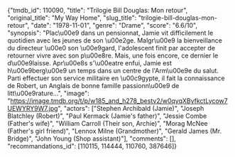 {"tmdb_id": 110090, "title": "Trilogie Bill Douglas: Mon retour", "original_title": "My Way Home", "slug_title": "trilogie-bill-douglas-mon-retour", "date": "1978-11-01", "genre": "Drame", "score": "6.6/10", "synopsis": "Plac\u00e9 dans un pensionnat, Jamie vit difficilement le quotidien avec les jeunes de son \u00e2ge. Malgr\u00e9 la bienveillance du directeur \u00e0 son \u00e9gard, l'adolescent finit par accepter de retourner vivre avec son p\u00e8re. Mais, une fois encore, ce dernier le d\u00e9laisse. Apr\u00e8s s'\u00eatre enfui, Jamie est h\u00e9berg\u00e9 un temps dans un centre de l'Arm\u00e9e du salut. Parti effectuer son service militaire en \u00c9gypte, il fait la connaissance de Robert, un Anglais de bonne famille passionn\u00e9 de litt\u00e9rature...", "image": "https://image.tmdb.org/t/p/w185_and_h278_bestv2/w0qyqXByfkctLycow7UEWYRY9W7.jpg", "actors": ["Stephen Archibald (Jamie)", "Joseph Blatchley (Robert)", "Paul Kermack (Jamie's father)", "Jessie Combe (Father's wife)", "William Carroll (Their son, Archie)", "Morag McNee (Father's girl friend)", "Lennox Milne (Grandmother)", "Gerald James (Mr. Bridge)", "John Young (Shop assistant)"], "comments": [], "recommandations_id": [110115, 114444, 110760, 387646]}